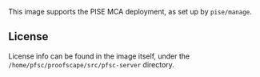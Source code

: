This image supports the PISE MCA deployment, as set up by `pise/manage`.

## License

License info can be found in the image itself, under the
`/home/pfsc/proofscape/src/pfsc-server` directory.
